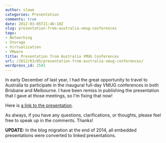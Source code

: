 ```yaml
---
author: slowe
categories: Presentation
comments: true
date: 2012-03-05T21:46:10Z
slug: presentation-from-australia-vmug-conferences
tags:
- Networking
- Storage
- Virtualization
- VMware
title: Presentation from Australia VMUG Conferences
url: /2012/03/05/presentation-from-australia-vmug-conferences/
wordpress_id: 2541
---
```


In early December of last year, I had the great opportunity to travel to Australia to participate in the inaugural full-day VMUG conferences in both Brisbane and Melbourne. I have been remiss in publishing the presentation that I gave at those meetings, so I'm fixing that now!

Here is [a link to the presentation][1].

As always, if you have any questions, clarifications, or thoughts, please feel free to speak up in the comments. Thanks!

**UPDATE:** In the blog migration at the end of 2014, all embedded presentations were converted to linked presentations.

[1]: http://www.slideshare.net/lowescott/srm-versus-stretched-clusters-choosing-the-right-solution
